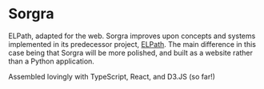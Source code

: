 # Sorgra
ELPath, adapted for the web.
Sorgra improves upon concepts and systems implemented in its predecessor project, [ELPath](https://github.com/ChrisOh431/ELPath). The main difference in this case being that Sorgra will be more polished, and built as a website rather than a Python application.

Assembled lovingly with TypeScript, React, and D3.JS (so far!)
